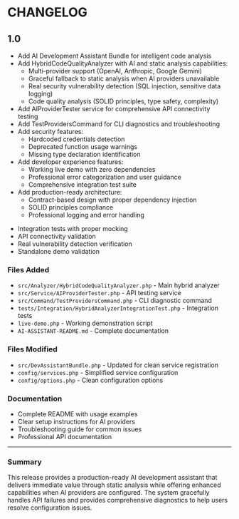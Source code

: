 CHANGELOG
=========

1.0
---

 * Add AI Development Assistant Bundle for intelligent code analysis
 * Add HybridCodeQualityAnalyzer with AI and static analysis capabilities:
   - Multi-provider support (OpenAI, Anthropic, Google Gemini)
   - Graceful fallback to static analysis when AI providers unavailable
   - Real security vulnerability detection (SQL injection, sensitive data logging)
   - Code quality analysis (SOLID principles, type safety, complexity)
 * Add AIProviderTester service for comprehensive API connectivity testing
 * Add TestProvidersCommand for CLI diagnostics and troubleshooting
 * Add security features:
   - Hardcoded credentials detection
   - Deprecated function usage warnings
   - Missing type declaration identification
 * Add developer experience features:
   - Working live demo with zero dependencies
   - Professional error categorization and user guidance
   - Comprehensive integration test suite
 * Add production-ready architecture:
   - Contract-based design with proper dependency injection
   - SOLID principles compliance
   - Professional logging and error handling
- Integration tests with proper mocking
- API connectivity validation
- Real vulnerability detection verification
- Standalone demo validation

### Files Added
- `src/Analyzer/HybridCodeQualityAnalyzer.php` - Main hybrid analyzer
- `src/Service/AIProviderTester.php` - API testing service
- `src/Command/TestProvidersCommand.php` - CLI diagnostic command
- `tests/Integration/HybridAnalyzerIntegrationTest.php` - Integration tests
- `live-demo.php` - Working demonstration script
- `AI-ASSISTANT-README.md` - Complete documentation

### Files Modified
- `src/DevAssistantBundle.php` - Updated for clean service registration
- `config/services.php` - Simplified service configuration
- `config/options.php` - Clean configuration options

### Documentation
- Complete README with usage examples
- Clear setup instructions for AI providers
- Troubleshooting guide for common issues
- Professional API documentation

---

### Summary
This release provides a production-ready AI development assistant that delivers immediate value through static analysis while offering enhanced capabilities when AI providers are configured. The system gracefully handles API failures and provides comprehensive diagnostics to help users resolve configuration issues.
